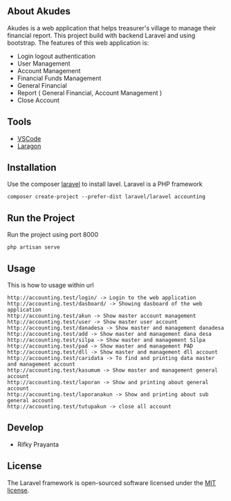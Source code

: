 ## About Akudes

Akudes is a web application that helps treasurer's village to manage their financial report. This project build with backend Laravel and using bootstrap. The features of this web application is:

-   Login logout authentication
-   User Management
-   Account Management
-   Financial Funds Management
-   General Financial
-   Report ( General Financial, Account Management )
-   Close Account

## Tools

-   [VSCode](https://code.visualstudio.com/)
-   [Laragon](https://laragon.org/)

## Installation

Use the composer [laravel](https://laravel.com/) to install lavel. Laravel is a PHP framework

```composer
composer create-project --prefer-dist laravel/laravel accounting
```

## Run the Project

Run the project using port 8000

```composer
php artisan serve
```

## Usage

This is how to usage within url

```url
http://accounting.test/login/ -> Login to the web application
http://accounting.test/dasboard/ -> Showing dasboard of the web application
http://accounting.test/akun -> Show master account management
http://accounting.test/user -> Show master user account
http://accounting.test/danadesa -> Show master and management danadesa
http://accounting.test/add -> Show master and management dana desa
http://accounting.test/silpa -> Show master and management Silpa
http://accounting.test/pad -> Show master and management PAD
http://accounting.test/dll -> Show master and management dll account
http://accounting.test/caridata -> To find and printing data master and management account
http://accounting.test/kasumum -> Show master and management general account
http://accounting.test/laporan -> Show and printing about general account
http://accounting.test/laporanakun -> Show and printing about sub general account
http://accounting.test/tutupakun -> close all account
```

## Develop

-   Rifky Prayanta

## License

The Laravel framework is open-sourced software licensed under the [MIT license](https://opensource.org/licenses/MIT).
